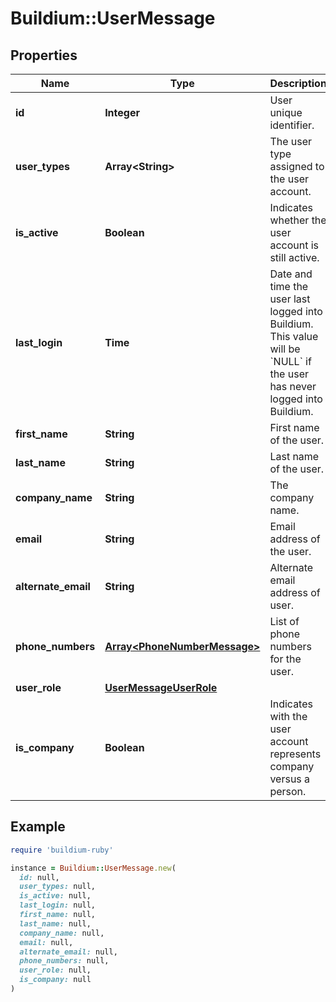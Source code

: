 # Buildium::UserMessage

## Properties

| Name | Type | Description | Notes |
| ---- | ---- | ----------- | ----- |
| **id** | **Integer** | User unique identifier. | [optional] |
| **user_types** | **Array&lt;String&gt;** | The user type assigned to the user account. | [optional] |
| **is_active** | **Boolean** | Indicates whether the user account is still active. | [optional] |
| **last_login** | **Time** | Date and time the user last logged into Buildium. This value will be &#x60;NULL&#x60; if the user has never logged into Buildium. | [optional] |
| **first_name** | **String** | First name of the user. | [optional] |
| **last_name** | **String** | Last name of the user. | [optional] |
| **company_name** | **String** | The company name. | [optional] |
| **email** | **String** | Email address of the user. | [optional] |
| **alternate_email** | **String** | Alternate email address of user. | [optional] |
| **phone_numbers** | [**Array&lt;PhoneNumberMessage&gt;**](PhoneNumberMessage.md) | List of phone numbers for the user. | [optional] |
| **user_role** | [**UserMessageUserRole**](UserMessageUserRole.md) |  | [optional] |
| **is_company** | **Boolean** | Indicates with the user account represents company versus a person. | [optional] |

## Example

```ruby
require 'buildium-ruby'

instance = Buildium::UserMessage.new(
  id: null,
  user_types: null,
  is_active: null,
  last_login: null,
  first_name: null,
  last_name: null,
  company_name: null,
  email: null,
  alternate_email: null,
  phone_numbers: null,
  user_role: null,
  is_company: null
)
```

